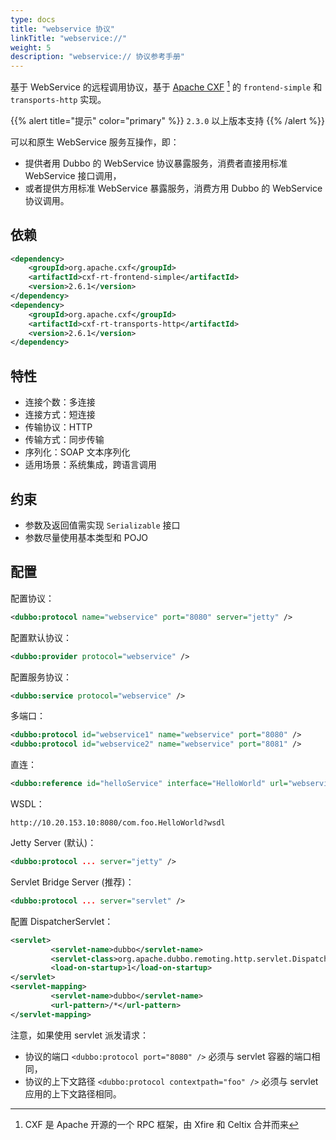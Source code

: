 ```yaml
---
type: docs
title: "webservice 协议"
linkTitle: "webservice://"
weight: 5
description: "webservice:// 协议参考手册"
---
```


基于 WebService 的远程调用协议，基于 [Apache CXF](http://cxf.apache.org) [^1] 的 `frontend-simple` 和 `transports-http` 实现。

{{% alert title="提示" color="primary" %}}
`2.3.0` 以上版本支持
{{% /alert %}}

可以和原生 WebService 服务互操作，即：
  
* 提供者用 Dubbo 的 WebService 协议暴露服务，消费者直接用标准 WebService 接口调用，
* 或者提供方用标准 WebService 暴露服务，消费方用 Dubbo 的 WebService 协议调用。  

## 依赖

```xml
<dependency>
    <groupId>org.apache.cxf</groupId>
    <artifactId>cxf-rt-frontend-simple</artifactId>
    <version>2.6.1</version>
</dependency>
<dependency>
    <groupId>org.apache.cxf</groupId>
    <artifactId>cxf-rt-transports-http</artifactId>
    <version>2.6.1</version>
</dependency>
```

## 特性
 
* 连接个数：多连接
* 连接方式：短连接
* 传输协议：HTTP
* 传输方式：同步传输
* 序列化：SOAP 文本序列化
* 适用场景：系统集成，跨语言调用

## 约束
  
* 参数及返回值需实现 `Serializable` 接口
* 参数尽量使用基本类型和 POJO

## 配置
  
配置协议：

```xml
<dubbo:protocol name="webservice" port="8080" server="jetty" />
```

配置默认协议：

```xml
<dubbo:provider protocol="webservice" />
```

配置服务协议：

```xml
<dubbo:service protocol="webservice" />
```

多端口：

```xml
<dubbo:protocol id="webservice1" name="webservice" port="8080" />
<dubbo:protocol id="webservice2" name="webservice" port="8081" />
```

直连：

```xml
<dubbo:reference id="helloService" interface="HelloWorld" url="webservice://10.20.153.10:8080/com.foo.HelloWorld" />
```

WSDL：

```
http://10.20.153.10:8080/com.foo.HelloWorld?wsdl
```

Jetty Server (默认)：

```xml
<dubbo:protocol ... server="jetty" />
```
 
Servlet Bridge Server (推荐)：  

```xml
<dubbo:protocol ... server="servlet" />
```

配置 DispatcherServlet：
 
```xml
<servlet>
         <servlet-name>dubbo</servlet-name>
         <servlet-class>org.apache.dubbo.remoting.http.servlet.DispatcherServlet</servlet-class>
         <load-on-startup>1</load-on-startup>
</servlet>
<servlet-mapping>
         <servlet-name>dubbo</servlet-name>
         <url-pattern>/*</url-pattern>
</servlet-mapping>
```

注意，如果使用 servlet 派发请求：  

* 协议的端口 `<dubbo:protocol port="8080" />` 必须与 servlet 容器的端口相同，
* 协议的上下文路径 `<dubbo:protocol contextpath="foo" />` 必须与 servlet 应用的上下文路径相同。

[^1]: CXF 是 Apache 开源的一个 RPC 框架，由 Xfire 和 Celtix 合并而来  

